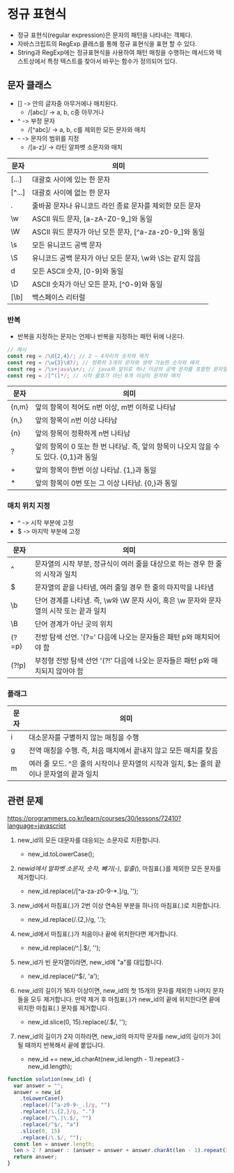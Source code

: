 # 정규 표현식

- 정규 표현식(regular expression)은 문자의 패턴을 나타내는 객체다.
- 자바스크립트의 RegExp 클래스를 통해 정규 표현식을 표현 할 수 있다.
- String과 RegExp에는 정규표현식을 사용하여 패턴 매칭을 수행하는 메서드와 텍스트상에서 특정 텍스트를 찾아서 바꾸는 함수가 정의되어 있다.

## 문자 클래스

- \[] -> 안의 글자중 아무거에나 매치된다.
  - /[abc]/ -> a, b, c중 아무거나
- ^ -> 부정 문자
  - /[^abc]/ -> a, b, c를 제외한 모든 문자와 매치
- \- -> 문자의 범위를 지정
  - /[a-z]/ -> 라틴 알파벳 소문자와 매치

| 문자   | 의미                                                     |
| ------ | -------------------------------------------------------- |
| [...]  | 대괄호 사이에 있는 한 문자                               |
| [^...] | 대괄호 사이에 없는 한 문자                               |
| .      | 줄바꿈 문자나 유니코드 라인 종료 문자를 제외한 모든 문자 |
| \w     | ASCII 워드 문자, [a-zA-Z0-9_]와 동일                     |
| \W     | ASCII 워드 문자가 아닌 모든 문자, [^a-za-z0-9_]와 동일   |
| \s     | 모든 유니코드 공백 문자                                  |
| \S     | 유니코드 공백 문자가 아닌 모든 문자, \w와 \S는 같지 않음 |
| d      | 모든 ASCII 숫자, [0-9]와 동일                            |
| \D     | ASCII 숫자가 아닌 모든 문자, [^0-9]와 동일               |
| [\b]   | 백스페이스 리터럴                                        |

### 반복

- 반복을 지정하는 문자는 언제나 반복을 지정하는 패턴 뒤에 나온다.

```javascript
// 예시
const reg = /\d{2,4}/; // 2 ~ 4자리의 숫자와 매치
const reg = /\w{3}\d?/; // 정확히 3개의 문자와 생략 가능한 숫자와 매치
const reg = /\s+java\s+/; // java와 앞뒤로 하나 이상의 공백 문자를 포함한 문자열과 매치
const reg = /[^(]*/; // 시작 괄호가 아닌 0개 이상의 문자와 매치
```

| 문자  | 의미                                                                                 |
| ----- | ------------------------------------------------------------------------------------ |
| {n,m} | 앞의 항목이 적어도 n번 이상, m번 이하로 나타남                                       |
| {n,}  | 앞의 항목이 n번 이상 나타남                                                          |
| {n}   | 앞의 항목이 정확하게 n번 나타남                                                      |
| ?     | 앞의 항목이 0 또는 한 번 나타남. 즉, 앞의 항목이 나오지 않을 수도 있다. {0,1}과 동일 |
| +     | 앞의 항목이 한번 이상 나타남. {1,}과 동일                                            |
| \*    | 앞의 항목이 0번 또는 그 이상 나타남. {0,}과 동일                                     |

### 매치 위치 지정

- ^ -> 시작 부분에 고정
- $ -> 마지막 부분에 고정

| 문자  | 의미                                                                                   |
| ----- | -------------------------------------------------------------------------------------- |
| ^     | 문자열의 시작 부분, 정규식이 여러 줄을 대상으로 하는 경우 한 줄의 시작과 일치          |
| $     | 문자열의 끝을 나타냄, 여러 줄일 경우 한 줄의 마지막을 나타냄                           |
| \b    | 단어 경계를 나타냄. 즉, \w와 \W 문자 사이, 혹은 \w 문자와 문자열의 시작 또는 끝과 일치 |
| \B    | 단어 경계가 아닌 곳의 위치                                                             |
| (?=p) | 전방 탐색 선언. '(?=' 다음에 나오는 문자들은 패턴 p와 매치되어야 함                    |
| (?!p) | 부정형 전방 탐색 선언 '(?!' 다음에 나오는 문자들은 패턴 p와 매치되지 않아야 함         |

### 플래그

| 문자 | 의미                                                                                     |
| ---- | ---------------------------------------------------------------------------------------- |
| i    | 대소문자를 구별하지 않는 매칭을 수행                                                     |
| g    | 전역 매칭을 수행. 즉, 처음 매치에서 끝내지 않고 모든 매치를 찾음                         |
| m    | 여러 줄 모드. ^은 줄의 시작이나 문자열의 시작과 일치, $는 줄의 끝이나 문자열의 끝과 일치 |

## 관련 문제

https://programmers.co.kr/learn/courses/30/lessons/72410?language=javascript

1.  new_id의 모든 대문자를 대응되는 소문자로 치환합니다.

    - new_id.toLowerCase(); <br />

2.  new*id에서 알파벳 소문자, 숫자, 빼기(-), 밑줄(*), 마침표(.)를 제외한 모든 문자를 제거합니다.
    - new_id.replace(/[^a-za-z0-9-*.]/g, ''); <br />
3.  new_id에서 마침표(.)가 2번 이상 연속된 부분을 하나의 마침표(.)로 치환합니다.
    - new_id.replace(/\.{2,}/g, '.');
4.  new_id에서 마침표(.)가 처음이나 끝에 위치한다면 제거합니다.
    - new_id.replace(/^\.|\.$/, '');
5.  new_id가 빈 문자열이라면, new_id에 "a"를 대입합니다.
    - new_id.replace(/^$/, 'a');
6.  new_id의 길이가 16자 이상이면, new_id의 첫 15개의 문자를 제외한 나머지 문자들을 모두 제거합니다. 만약 제거 후 마침표(.)가 new_id의 끝에 위치한다면 끝에 위치한 마침표(.) 문자를 제거합니다.
    - new_id.slice(0, 15).replace(/\.$/, '');
7.  new_id의 길이가 2자 이하라면, new_id의 마지막 문자를 new_id의 길이가 3이 될 때까지 반복해서 끝에 붙입니다.
    - new_id += new_id.charAt(new_id.length - 1).repeat(3 - new_id.length);

```javascript
function solution(new_id) {
  var answer = "";
  answer = new_id
    .toLowerCase()
    .replace(/[^a-z0-9-_.]/g, "")
    .replace(/\.{2,}/g, ".")
    .replace(/^\.|\.$/, "")
    .replace(/^$/, "a")
    .slice(0, 15)
    .replace(/\.$/, "");
  const len = answer.length;
  len > 2 ? answer : (answer = answer + answer.charAt(len - 1).repeat(3 - len));
  return answer;
}
```

